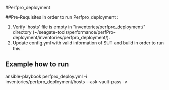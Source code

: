 #Perfpro_deployment

##Pre-Requisites in order to run Perfpro_deployment :
1. Verify 'hosts' file is empty in "inventories/perfpro_deployment/" directory (~/seagate-tools/performance/perfPro-deployment/inventories/perfpro_deployment/).  
2. Update config.yml with valid information of SUT and build in order to run this.

## Example how to run 
ansible-playbook perfpro_deploy.yml -i inventories/perfpro_deployment/hosts --ask-vault-pass -v
